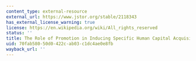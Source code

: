 ```yaml
---
content_type: external-resource
external_url: https://www.jstor.org/stable/2118343
has_external_license_warning: true
license: https://en.wikipedia.org/wiki/All_rights_reserved
status: ''
title: The Role of Promotion in Inducing Specific Human Capital Acquisition
uid: 70fab580-50d0-422c-ab03-c1dc4ae0e8fb
wayback_url: ''
---
```

